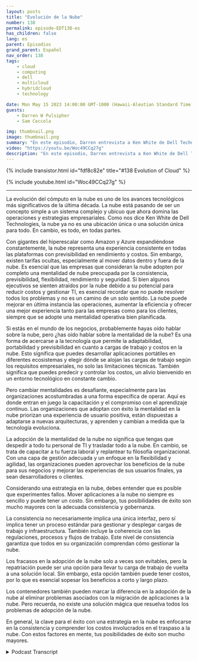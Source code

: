 ```yaml
---
layout: posts
title: "Evolución de la Nube"
number: 138
permalink: episode-EDT138-es
has_children: false
lang: es
parent: Episodios
grand_parent: Español
nav_order: 138
tags:
    - cloud
    - computing
    - dell
    - multicloud
    - hybridcloud
    - technology

date: Mon May 15 2023 14:00:00 GMT-1000 (Hawaii-Aleutian Standard Time)
guests:
    - Darren W Pulsipher
    - Sam Ceccola

img: thumbnail.png
image: thumbnail.png
summary: "En este episodio, Darren entrevista a Ken White de Dell Technology sobre cómo la tecnología en la nube es más que una tecnología, sino un proceso y un cambio cultural en las organizaciones."
video: "https://youtu.be/Woc49CCq27g"
description: "En este episodio, Darren entrevista a Ken White de Dell Technology sobre cómo la tecnología en la nube es más que una tecnología, sino un proceso y un cambio cultural en las organizaciones."
---
```


<div>
{% include transistor.html id="fdf8c82e" title="#138 Evolution of Cloud" %}

{% include youtube.html id="Woc49CCq27g" %}
</div>

---

La evolución del cómputo en la nube es uno de los avances tecnológicos más significativos de la última década. La nube está pasando de ser un concepto simple a un sistema complejo y ubicuo que ahora domina las operaciones y estrategias empresariales. Como nos dice Ken White de Dell Technologies, la nube ya no es una ubicación única o una solución única para todo. En cambio, es todo, en todas partes.

Con gigantes del hiperescalar como Amazon y Azure expandiéndose constantemente, la nube representa una experiencia consistente en todas las plataformas con previsibilidad en rendimiento y costos. Sin embargo, existen tarifas ocultas, especialmente al mover datos dentro y fuera de la nube. Es esencial que las empresas que consideran la nube adopten por completo una mentalidad de nube preocupada por la consistencia, previsibilidad, flexibilidad, rendimiento y seguridad. Si bien algunos ejecutivos se sienten atraídos por la nube debido a su potencial para reducir costos y gestionar TI, es esencial recordar que no puede resolver todos los problemas y no es un camino de un solo sentido. La nube puede mejorar en última instancia las operaciones, aumentar la eficiencia y ofrecer una mejor experiencia tanto para las empresas como para los clientes, siempre que se adopte una mentalidad operativa bien planificada.

Si estás en el mundo de los negocios, probablemente hayas oído hablar sobre la nube, pero ¿has oído hablar sobre la mentalidad de la nube? Es una forma de acercarse a la tecnología que permite la adaptabilidad, portabilidad y previsibilidad en cuanto a cargas de trabajo y costos en la nube. Esto significa que puedes desarrollar aplicaciones portátiles en diferentes ecosistemas y elegir dónde se alojan las cargas de trabajo según los requisitos empresariales, no solo las limitaciones técnicas. También significa que puedes predecir y controlar los costos, un alivio bienvenido en un entorno tecnológico en constante cambio.

Pero cambiar mentalidades es desafiante, especialmente para las organizaciones acostumbradas a una forma específica de operar. Aquí es donde entran en juego la capacitación y el compromiso con el aprendizaje continuo. Las organizaciones que adoptan con éxito la mentalidad en la nube priorizan una experiencia de usuario positiva, están dispuestas a adaptarse a nuevas arquitecturas, y aprenden y cambian a medida que la tecnología evoluciona.

La adopción de la mentalidad de la nube no significa que tengas que despedir a todo tu personal de TI y trasladar todo a la nube. En cambio, se trata de capacitar a tu fuerza laboral y replantear tu filosofía organizacional. Con una capa de gestión adecuada y un enfoque en la flexibilidad y agilidad, las organizaciones pueden aprovechar los beneficios de la nube para sus negocios y mejorar las experiencias de sus usuarios finales, ya sean desarrolladores o clientes.

Considerando una estrategia en la nube, debes entender que es posible que experimentes fallos. Mover aplicaciones a la nube no siempre es sencillo y puede tener un costo. Sin embargo, tus posibilidades de éxito son mucho mayores con la adecuada consistencia y gobernanza.

La consistencia no necesariamente implica una única interfaz, pero sí implica tener un proceso estándar para gestionar y desplegar cargas de trabajo y infraestructura. También incluye la coherencia con las regulaciones, procesos y flujos de trabajo. Este nivel de consistencia garantiza que todos en su organización comprendan cómo gestionar la nube.

Los fracasos en la adopción de la nube solo a veces son evitables, pero la repatriación puede ser una opción para llevar tu carga de trabajo de vuelta a una solución local. Sin embargo, esta opción también puede tener costos, por lo que es esencial sopesar los beneficios a corto y largo plazo.

Los contenedores también pueden marcar la diferencia en la adopción de la nube al eliminar problemas asociados con la migración de aplicaciones a la nube. Pero recuerda, no existe una solución mágica que resuelva todos los problemas de adopción de la nube.

En general, la clave para el éxito con una estrategia en la nube es enfocarse en la consistencia y comprender los costos involucrados en el traspaso a la nube. Con estos factores en mente, tus posibilidades de éxito son mucho mayores.



<details>
<summary> Podcast Transcript </summary>

<p></p>

</details>
